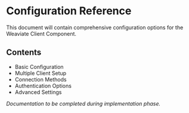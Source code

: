 # Configuration Reference

This document will contain comprehensive configuration options for the Weaviate Client Component.

## Contents

- Basic Configuration
- Multiple Client Setup
- Connection Methods
- Authentication Options
- Advanced Settings

*Documentation to be completed during implementation phase.*
